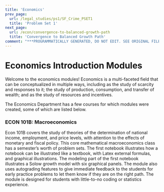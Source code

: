 ```yaml
---
title: 'Economics'
prev_page:
  url: /legal_studies/ps1/SF_Crime_PSET1
  title: 'Problem Set 1'
next_page:
  url: /econ/convergence-to-balanced-growth-path
  title: 'Convergence to Balanced Growth Path'
comment: "***PROGRAMMATICALLY GENERATED, DO NOT EDIT. SEE ORIGINAL FILES IN /content***"
---
```

# Economics Introduction Modules

Welcome to the economics modules! Economics is a multi-faceted field that can be conceptualized in multiple ways, including as the study of scarcity and responses to it; the study of production, consumption, and transfer of wealth; and as the study of resources and incentives.

The Economics Department has a few courses for which modules were created, some of which are listed below.

### ECON 101B: Macroeconomics

Econ 101B covers the study of theories of the determination of national income, employment, and price levels, with attention to the effects of monetary and fiscal policy. This core mathematical macroeconomics class has a semester’s worth of problem sets. The first notebook illustrates how a notebook can be illustrated like a textbook, with Latex external formulas, and graphical illustrations. The modeling part of the first notebook illustrates a Solow growth model with six graphical panels. The module also uses autograding features to give immediate feedback to the students for early practice problems to let them know if they are on the right path. The module is designed for students with little-to-no coding or statistics experience.
